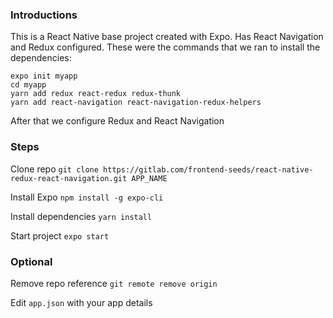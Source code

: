 ### Introductions
This is a React Native base project created with Expo. Has React Navigation and Redux configured. These were the commands that we ran to install the dependencies:
```shell
expo init myapp
cd myapp
yarn add redux react-redux redux-thunk
yarn add react-navigation react-navigation-redux-helpers
```

After that we configure Redux and React Navigation

### Steps
Clone repo
`git clone https://gitlab.com/frontend-seeds/react-native-redux-react-navigation.git APP_NAME`

Install Expo
`npm install -g expo-cli`

Install dependencies
`yarn install`

Start project
`expo start`

### Optional 
Remove repo reference
`git remote remove origin`

Edit `app.json` with your app details
